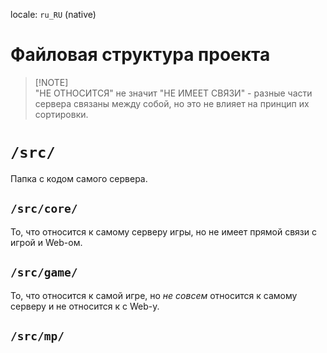 locale: `ru_RU` (native)

# Файловая структура проекта

> [!NOTE]\
> "НЕ ОТНОСИТСЯ" не значит "НЕ ИМЕЕТ СВЯЗИ" - разные части сервера связаны между собой, но это не влияет на принцип их сортировки.

# `/src/`

Папка с кодом самого сервера.

## `/src/core/`

То, что относится к самому серверу игры, но не имеет прямой связи с игрой и Web-ом.

## `/src/game/`

То, что относится к самой игре, но _не совсем_ относится к самому серверу и не относится к с Web-у.

## `/src/mp/`

